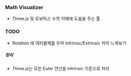 ### Math Visualizer

- Three.js 및 로보틱스 수학 이해에 도움을 주는 툴

### TODO

- Rotation 에 여러물체를 두어 Intrinsic/Extrinsic 차이 느껴보기

##### 정리

- Three.js는 모든 Euler 연산을 intrinsic 기준으로 처리
